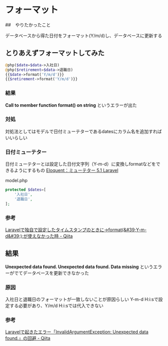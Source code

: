 # フォーマット

##　やりたかったこと

データベースから得た日付をフォーマット(Y/m/d)し、データベースに更新する

## とりあえずフォーマットしてみた

```php
@php($date=$data->入社日)
@php($retirement=$data->退職日)
{{$date->format('Y/m/d')}}
{{$retirement->format('Y/m/d')}}
```

### 結果

**Call to member function format() on string** というエラーが出た


### 対処

対処法としてはモデルで日付ミューテターであるdatesにカラム名を追加すればいいらしい

### 日付ミューテター

日付ミューテターとは設定した日付文字列（Y-m-d）に変換しformatなどをできるようにするもの
[Eloquent：ミューテター 5\.1 Laravel](https://readouble.com/laravel/5.1/ja/eloquent-mutators.html)

model.php
```php
protected $dates=[
    '入社日',
    '退職日',
];
```

### 参考

[Laravelで独自で設定したタイムスタンプのときに\-&gt;format\(&\#39;Y\-m\-d&\#39;\);が使えなかった時 \- Qiita](https://qiita.com/nest_plusplus/items/fa1cb036aae2451e78c0)

## 結果

**Unexpected data found.
Unexpected data found.
Data missing** というエラーがでてデータベースを更新できなかった

### 原因

入社日と退職日のフォーマットが一致しないことが原因らしい Y-m-d H:i:sで設定する必要があり、Y/m/d H:i:sでは代入できない

### 参考

[Laravelで起きたエラー「InvalidArgumentException: Unexpected data found\.」の回避 \- Qiita](https://qiita.com/koukonko/items/420a95e6e98915b8a38b)

